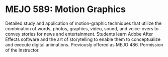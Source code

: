 # MEJO 589: Motion Graphics

Detailed study and application of motion-graphic techniques that utilize the combination of words, photos, graphics, video, sound, and voice-overs to convey stories for news and entertainment. Students learn Adobe After Effects software and the art of storytelling to enable them to conceptualize and execute digital animations. Previously offered as MEJO 486. Permission of the instructor.